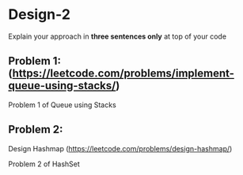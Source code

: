 # Design-2

Explain your approach in **three sentences only** at top of your code


## Problem 1: (https://leetcode.com/problems/implement-queue-using-stacks/)
Problem 1 of Queue using Stacks

## Problem 2:
Design Hashmap (https://leetcode.com/problems/design-hashmap/)

Problem 2 of HashSet
